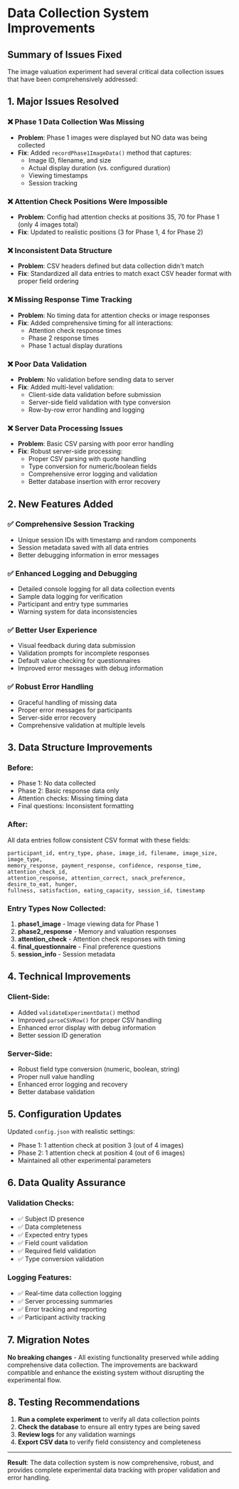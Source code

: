 # Data Collection System Improvements

## Summary of Issues Fixed

The image valuation experiment had several critical data collection issues that have been comprehensively addressed:

## 1. Major Issues Resolved

### ❌ **Phase 1 Data Collection Was Missing**
- **Problem**: Phase 1 images were displayed but NO data was being collected
- **Fix**: Added `recordPhase1ImageData()` method that captures:
  - Image ID, filename, and size
  - Actual display duration (vs. configured duration)
  - Viewing timestamps
  - Session tracking

### ❌ **Attention Check Positions Were Impossible**
- **Problem**: Config had attention checks at positions 35, 70 for Phase 1 (only 4 images total)
- **Fix**: Updated to realistic positions (3 for Phase 1, 4 for Phase 2)

### ❌ **Inconsistent Data Structure**
- **Problem**: CSV headers defined but data collection didn't match
- **Fix**: Standardized all data entries to match exact CSV header format with proper field ordering

### ❌ **Missing Response Time Tracking**
- **Problem**: No timing data for attention checks or image responses
- **Fix**: Added comprehensive timing for all interactions:
  - Attention check response times
  - Phase 2 response times  
  - Phase 1 actual display durations

### ❌ **Poor Data Validation**
- **Problem**: No validation before sending data to server
- **Fix**: Added multi-level validation:
  - Client-side data validation before submission
  - Server-side field validation with type conversion
  - Row-by-row error handling and logging

### ❌ **Server Data Processing Issues**
- **Problem**: Basic CSV parsing with poor error handling
- **Fix**: Robust server-side processing:
  - Proper CSV parsing with quote handling
  - Type conversion for numeric/boolean fields
  - Comprehensive error logging and validation
  - Better database insertion with error recovery

## 2. New Features Added

### ✅ **Comprehensive Session Tracking**
- Unique session IDs with timestamp and random components
- Session metadata saved with all data entries
- Better debugging information in error messages

### ✅ **Enhanced Logging and Debugging**
- Detailed console logging for all data collection events
- Sample data logging for verification
- Participant and entry type summaries
- Warning system for data inconsistencies

### ✅ **Better User Experience**
- Visual feedback during data submission
- Validation prompts for incomplete responses
- Default value checking for questionnaires
- Improved error messages with debug information

### ✅ **Robust Error Handling**
- Graceful handling of missing data
- Proper error messages for participants
- Server-side error recovery
- Comprehensive validation at multiple levels

## 3. Data Structure Improvements

### Before:
- Phase 1: No data collected
- Phase 2: Basic response data only
- Attention checks: Missing timing data
- Final questions: Inconsistent formatting

### After:
All data entries follow consistent CSV format with these fields:
```
participant_id, entry_type, phase, image_id, filename, image_size, image_type, 
memory_response, payment_response, confidence, response_time, attention_check_id, 
attention_response, attention_correct, snack_preference, desire_to_eat, hunger, 
fullness, satisfaction, eating_capacity, session_id, timestamp
```

### Entry Types Now Collected:
1. **phase1_image** - Image viewing data for Phase 1
2. **phase2_response** - Memory and valuation responses
3. **attention_check** - Attention check responses with timing
4. **final_questionnaire** - Final preference questions
5. **session_info** - Session metadata

## 4. Technical Improvements

### Client-Side:
- Added `validateExperimentData()` method
- Improved `parseCSVRow()` for proper CSV handling
- Enhanced error display with debug information
- Better session ID generation

### Server-Side:
- Robust field type conversion (numeric, boolean, string)
- Proper null value handling
- Enhanced error logging and recovery
- Better database validation

## 5. Configuration Updates

Updated `config.json` with realistic settings:
- Phase 1: 1 attention check at position 3 (out of 4 images)
- Phase 2: 1 attention check at position 4 (out of 6 images)
- Maintained all other experimental parameters

## 6. Data Quality Assurance

### Validation Checks:
- ✅ Subject ID presence
- ✅ Data completeness
- ✅ Expected entry types
- ✅ Field count validation
- ✅ Required field validation
- ✅ Type conversion validation

### Logging Features:
- ✅ Real-time data collection logging
- ✅ Server processing summaries
- ✅ Error tracking and reporting
- ✅ Participant activity tracking

## 7. Migration Notes

**No breaking changes** - All existing functionality preserved while adding comprehensive data collection. The improvements are backward compatible and enhance the existing system without disrupting the experimental flow.

## 8. Testing Recommendations

1. **Run a complete experiment** to verify all data collection points
2. **Check the database** to ensure all entry types are being saved
3. **Review logs** for any validation warnings
4. **Export CSV data** to verify field consistency and completeness

---

**Result**: The data collection system is now comprehensive, robust, and provides complete experimental data tracking with proper validation and error handling. 